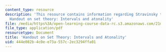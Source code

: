 ```yaml
---
content_type: resource
description: 'This resource contains information regarding Stravinsky to the present:
  Handout on set theory: Intervals and atonality'
file: /media/https%3A/open-learning-course-data-rc.s3.amazonaws.com/21m-260-stravinsky-to-the-present-spring-2016/444e082b4c0ee73a557c2ec3294ffa01_MIT21M_260S16_SetTheory.pdf
file_type: application/pdf
resourcetype: Document
title: 'Handout on Set Theory: Intervals and Atonality'
uid: 444e082b-4c0e-e73a-557c-2ec3294ffa01
---
```

